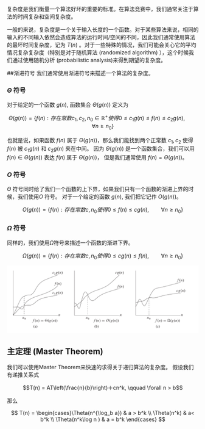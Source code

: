 复杂度是我们衡量一个算法好坏的重要的标准。在算法竞赛中，我们通常关注于算法的时间复杂和空间复杂度。 

一般的来说，复杂度是一个关于输入长度的一个函数。对于某些算法来说，相同的输入的不同输入依然会造成算法的运行时间/空间的不同，因此我们通常使用算法的最坏时间复杂度，记为 $T(n)$ 。对于一些特殊的情况，我们可能会关心它的平均情况复杂复杂度（特别是对于随机算法 (randomized algorithm) ），这个时候我们通过使用随机分析 (probabilistic analysis)来得到期望的复杂度。


##渐进符号
我们通常使用渐进符号来描述一个算法的复杂度。

### $\Theta$ 符号
对于给定的一个函数 $g(n)$, 函数集合 $\Theta(g(n))$ 定义为

$$\Theta(g(n)) = \{f(n) : 存在常数 c_1,c_2,n_0 \in \mathbb{R^{+}}使得 0 \leq c_1g(n) \leq f(n) \leq c_2g(n), \qquad \forall n \geq n_0\}$$

也就是说，如果函数 $f(n)$ 属于 $\Theta(g(n))$，那么我们能找到两个正常数 $c_1, c_2$ 使得 $f(n)$ 被 $c_1g(n)$ 和 $c_2g(n)$ 夹在中间。 因为 $\Theta(g(n))$ 是一个函数集合，我们可以用 $f(n) \in \Theta(g(n))$ 表达 $f(n)$ 属于 $\Theta(g(n))$， 但是我们通常使用 $f(n) = \Theta(g(n))$。

### $O$ 符号
$\Theta$ 符号同时给了我们一个函数的上下界，如果我们只有一个函数的渐进上界的时候，我们使用$O$ 符号。 对于一个给定的函数 $g(n)$, 我们把它记作 $O(g(n))$。

$$O(g(n)) = \{f(n):存在常数 c,n_0 使得 0\leq f(n) \leq cg(n), \qquad \forall n \geq n_0\}$$

### $\Omega$ 符号
同样的，我们使用$\Omega$符号来描述一个函数的渐进下界。

$$\Omega(g(n)) = \{f(n):存在常数 c,n_0 使得 0 \leq cg(n) \leq f(n) , \qquad \forall n \geq n_0\}$$

![](images/order.png)

## 主定理 (Master Theorem)
我们可以使用Master Theorem来快速的求得关于递归算法的复杂度。
假设我们有递推关系式

$$T(n) = AT\left(\frac{n}{b}\right)＋cn^k, \qquad \forall n > b$$ 

那么

$$
T(n) = \begin{cases}\Theta(n^{\log_b a}) & a > b^k \\ \Theta(n^k) & a< b^k \\ \Theta(n^k\log n ) & a = b^k \end{cases}
$$ 

